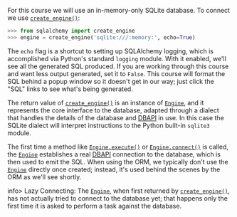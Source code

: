 For this course we will use an in-memory-only SQLite database. To connect we use [`create_engine()`](http://docs.sqlalchemy.org/core/engines.html#sqlalchemy.create_engine "sqlalchemy.create_engine"):
    
```python    
>>> from sqlalchemy import create_engine
>>> engine = create_engine('sqlite:///:memory:', echo=True)
```

The `echo` flag is a shortcut to setting up SQLAlchemy logging, which is accomplished via Python's standard `logging` module. With it enabled, we'll see all the generated SQL produced. If you are working through this course and want less output generated, set it to `False`. This course will format the SQL behind a popup window so it doesn't get in our way; just click the "SQL" links to see what's being generated.

The return value of [`create_engine()`](http://docs.sqlalchemy.org/core/engines.html#sqlalchemy.create_engine "sqlalchemy.create_engine") is an instance of [`Engine`](http://docs.sqlalchemy.org/core/connections.html#sqlalchemy.engine.Engine "sqlalchemy.engine.Engine"), and it represents the core interface to the database, adapted through a dialect that handles the details of the database and [DBAPI](http://docs.sqlalchemy.org/glossary.html#term-dbapi) in use. In this case the SQLite dialect will interpret instructions to the Python built-in `sqlite3` module.

The first time a method like [`Engine.execute()`](http://docs.sqlalchemy.org/core/connections.html#sqlalchemy.engine.Engine.execute "sqlalchemy.engine.Engine.execute") or [`Engine.connect()`](http://docs.sqlalchemy.org/core/connections.html#sqlalchemy.engine.Engine.connect "sqlalchemy.engine.Engine.connect") is called, the [`Engine`](http://docs.sqlalchemy.org/core/connections.html#sqlalchemy.engine.Engine "sqlalchemy.engine.Engine") establishes a real [DBAPI](http://docs.sqlalchemy.org/glossary.html#term-dbapi) connection to the database, which is then used to emit the SQL. When using the ORM, we typically don't use the [`Engine`](http://docs.sqlalchemy.org/core/connections.html#sqlalchemy.engine.Engine "sqlalchemy.engine.Engine") directly once created; instead, it's used behind the scenes by the ORM as we'll see shortly.

info> Lazy Connecting:
The [`Engine`](http://docs.sqlalchemy.org/core/connections.html#sqlalchemy.engine.Engine "sqlalchemy.engine.Engine"), when first returned by [`create_engine()`](http://docs.sqlalchemy.org/core/engines.html#sqlalchemy.create_engine "sqlalchemy.create_engine"), has not actually tried to connect to the database yet; that happens only the first time it is asked to perform a task against the database.
